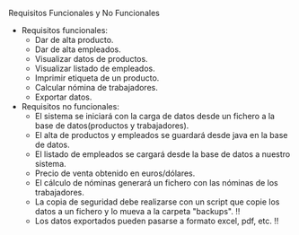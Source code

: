 Requisitos Funcionales y No Funcionales

- Requisitos funcionales: 
  - Dar de alta producto.
  - Dar de alta empleados.
  - Visualizar datos de productos.
  - Visualizar listado de empleados.
  - Imprimir etiqueta de un producto.
  - Calcular nómina de trabajadores.
  - Exportar datos.
- Requisitos no funcionales:
  - El sistema se iniciará con la carga de datos desde un fichero a la base de datos(productos y trabajadores).
  - El alta de productos y empleados se guardará desde java en la base de datos. 
  - El listado de empleados se cargará desde la base de datos a nuestro sistema.
  - Precio de venta obtenido en euros/dólares.
  - El cálculo de nóminas generará un fichero con las nóminas de los trabajadores.
  - La copia de seguridad debe realizarse con un script que copie los datos a un fichero y lo mueva a la carpeta "backups". !!
  - Los datos exportados pueden pasarse a formato excel, pdf, etc. !!
